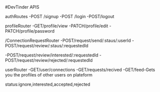 #DevTinder APIS


authRoutes
-POST /signup
-POST /login
-POST/logout

profileRouter
-GET/profile/view
-PATCH/profile/edit
-PATCH/profile/password


/ConnectionRequestRouter
-POST/request/send/:staus/:userId
-POST/request/review/:staus/:requestedId




-POST/request/review/interested/:requestedId
-POST/request/review/rejected/:requestedId

userRouter
-GET/user/connections
-GET/requests/recived
-GET/feed-Gets you the profiles of other users on plateform


status:ignore,interested,accepted,rejected